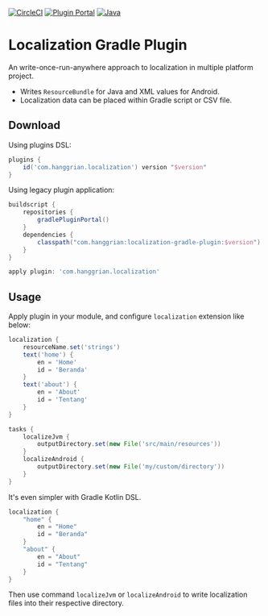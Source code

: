 [![CircleCI](https://img.shields.io/circleci/build/gh/hanggrian/localization-gradle-plugin)](https://app.circleci.com/pipelines/github/hanggrian/localization-gradle-plugin/)
[![Plugin Portal](https://img.shields.io/gradle-plugin-portal/v/com.hanggrian.localization)](https://plugins.gradle.org/plugin/com.hanggrian.localization)
[![Java](https://img.shields.io/badge/java-8+-informational)](https://docs.oracle.com/javase/8/)

# Localization Gradle Plugin

An write-once-run-anywhere approach to localization in multiple platform
project.

- Writes `ResourceBundle` for Java and XML values for Android.
- Localization data can be placed within Gradle script or CSV file.

## Download

Using plugins DSL:

```gradle
plugins {
    id('com.hanggrian.localization') version "$version"
}
```

Using legacy plugin application:

```gradle
buildscript {
    repositories {
        gradlePluginPortal()
    }
    dependencies {
        classpath("com.hanggrian:localization-gradle-plugin:$version")
    }
}

apply plugin: 'com.hanggrian.localization'
```

## Usage

Apply plugin in your module, and configure `localization` extension like below:

```gradle
localization {
    resourceName.set('strings')
    text('home') {
        en = 'Home'
        id = 'Beranda'
    }
    text('about') {
        en = 'About'
        id = 'Tentang'
    }
}

tasks {
    localizeJvm {
        outputDirectory.set(new File('src/main/resources'))
    }
    localizeAndroid {
        outputDirectory.set(new File('my/custom/directory'))
    }
}
```

It's even simpler with Gradle Kotlin DSL.

```kt
localization {
    "home" {
        en = "Home"
        id = "Beranda"
    }
    "about" {
        en = "About"
        id = "Tentang"
    }
}
```

Then use command `localizeJvm` or `localizeAndroid` to write localization files
into their respective directory.
